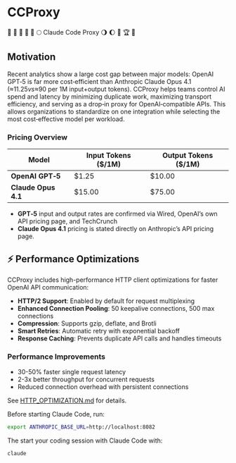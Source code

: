 # CCProxy

🌾 🥳 🌋 🏰 🌅 🌕 Claude Code Proxy 🌖 🌔 🌈 🏆 👑

## Motivation

Recent analytics show a large cost gap between major models: OpenAI GPT‑5 is far more cost‑efficient than Anthropic Claude Opus 4.1 (≈$11.25 vs ≈$90 per 1M input+output tokens). CCProxy helps teams control AI spend and latency by minimizing duplicate work, maximizing transport efficiency, and serving as a drop‑in proxy for OpenAI‑compatible APIs. This allows organizations to standardize on one integration while selecting the most cost‑effective model per workload.

### Pricing Overview

  | Model               | Input Tokens (\$/1M) | Output Tokens (\$/1M) |
  | ------------------- | -------------------- | --------------------- |
  | **OpenAI GPT‑5**    | \$1.25               | \$10.00               |
  | **Claude Opus 4.1** | \$15.00              | \$75.00               |

* **GPT‑5** input and output rates are confirmed via Wired, OpenAI’s own API pricing page, and TechCrunch
* **Claude Opus 4.1** pricing is stated directly on Anthropic’s API pricing page.

## ⚡ Performance Optimizations

CCProxy includes high-performance HTTP client optimizations for faster OpenAI API communication:

- **HTTP/2 Support**: Enabled by default for request multiplexing
- **Enhanced Connection Pooling**: 50 keepalive connections, 500 max connections
- **Compression**: Supports gzip, deflate, and Brotli
- **Smart Retries**: Automatic retry with exponential backoff
- **Response Caching**: Prevents duplicate API calls and handles timeouts

### Performance Improvements

- 30-50% faster single request latency
- 2-3x better throughput for concurrent requests
- Reduced connection overhead with persistent connections

See [HTTP_OPTIMIZATION.md](HTTP_OPTIMIZATION.md) for details.

Before starting Claude Code, run:

```bash
export ANTHROPIC_BASE_URL=http://localhost:8082
```

The start your coding session with Claude Code with:

```bash
claude
```
